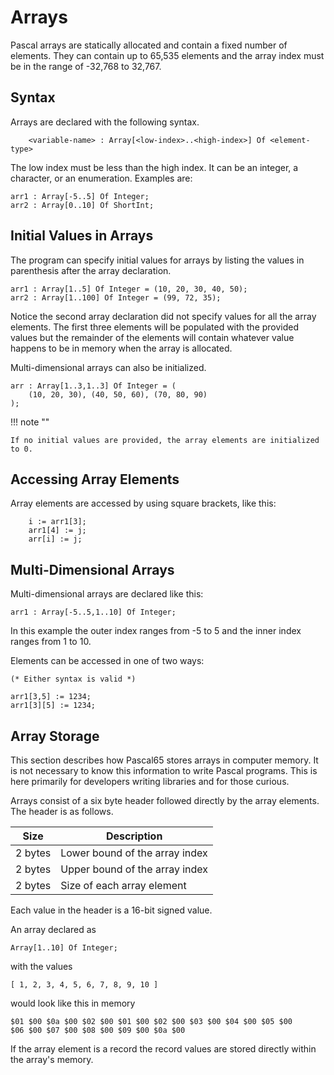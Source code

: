 # Arrays

Pascal arrays are statically allocated and contain a fixed number of elements.  They can contain up to 65,535 elements and the array index must be in the range of -32,768 to 32,767.

## Syntax

Arrays are declared with the following syntax.

```
    <variable-name> : Array[<low-index>..<high-index>] Of <element-type>
```

The low index must be less than the high index.  It can be an integer, a character, or an enumeration.  Examples are:

```
arr1 : Array[-5..5] Of Integer;
arr2 : Array[0..10] Of ShortInt;
```

## Initial Values in Arrays

The program can specify initial values for arrays by listing the values in parenthesis after the array declaration.

```
arr1 : Array[1..5] Of Integer = (10, 20, 30, 40, 50);
arr2 : Array[1..100] Of Integer = (99, 72, 35);
```

Notice the second array declaration did not specify values for all the array elements. The first three elements will be populated with the provided values but the remainder of the elements will contain whatever value happens to be in memory when the array is allocated.

Multi-dimensional arrays can also be initialized.

```
arr : Array[1..3,1..3] Of Integer = (
    (10, 20, 30), (40, 50, 60), (70, 80, 90)
);
```

!!! note ""

    If no initial values are provided, the array elements are initialized to 0.

## Accessing Array Elements

Array elements are accessed by using square brackets, like this:

```
    i := arr1[3];
    arr1[4] := j;
    arr[i] := j;
```

## Multi-Dimensional Arrays

Multi-dimensional arrays are declared like this:

```
arr1 : Array[-5..5,1..10] Of Integer;
```

In this example the outer index ranges from -5 to 5 and the inner index ranges from 1 to 10.

Elements can be accessed in one of two ways:

```
(* Either syntax is valid *)

arr1[3,5] := 1234;
arr1[3][5] := 1234;
```

## Array Storage

This section describes how Pascal65 stores arrays in computer memory.  It is not
necessary to know this information to write Pascal programs.  This is here
primarily for developers writing libraries and for those curious.

Arrays consist of a six byte header followed directly by the array elements.  The
header is as follows.

| Size    | Description                    |
| ------- | ------------------------------ |
| 2 bytes | Lower bound of the array index |
| 2 bytes | Upper bound of the array index |
| 2 bytes | Size of each array element     |

Each value in the header is a 16-bit signed value.

An array declared as

```
Array[1..10] Of Integer;
```

with the values

```
[ 1, 2, 3, 4, 5, 6, 7, 8, 9, 10 ]
```

would look like this in memory

```
$01 $00 $0a $00 $02 $00 $01 $00 $02 $00 $03 $00 $04 $00 $05 $00
$06 $00 $07 $00 $08 $00 $09 $00 $0a $00
```

If the array element is a record the record values are stored directly
within the array's memory.
